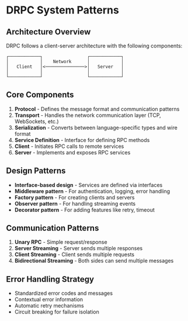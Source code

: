 # DRPC System Patterns

## Architecture Overview

DRPC follows a client-server architecture with the following components:

```
┌────────────┐                 ┌────────────┐
│            │    Network      │            │
│   Client   │<───────────────>│   Server   │
│            │                 │            │
└────────────┘                 └────────────┘
```

## Core Components

1. **Protocol** - Defines the message format and communication patterns
2. **Transport** - Handles the network communication layer (TCP, WebSockets, etc.)
3. **Serialization** - Converts between language-specific types and wire format
4. **Service Definition** - Interface for defining RPC methods
5. **Client** - Initiates RPC calls to remote services
6. **Server** - Implements and exposes RPC services

## Design Patterns

- **Interface-based design** - Services are defined via interfaces
- **Middleware pattern** - For authentication, logging, error handling
- **Factory pattern** - For creating clients and servers
- **Observer pattern** - For handling streaming events
- **Decorator pattern** - For adding features like retry, timeout

## Communication Patterns

1. **Unary RPC** - Simple request/response
2. **Server Streaming** - Server sends multiple responses
3. **Client Streaming** - Client sends multiple requests
4. **Bidirectional Streaming** - Both sides can send multiple messages

## Error Handling Strategy

- Standardized error codes and messages
- Contextual error information
- Automatic retry mechanisms
- Circuit breaking for failure isolation
